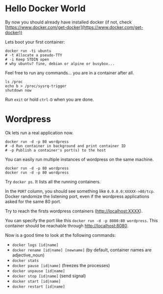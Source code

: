 # Hello Docker World

By now you should already have installed docker (if not, check [https://www.docker.com/get-docker](https://www.docker.com/get-docker))

Lets boot your first container:

```
docker run -ti ubuntu 
# -t Allocate a pseudo-TTY
# -i Keep STDIN open
# why ubuntu? fine, debian or alpine or busybox...
```

Feel free to run any commands... you are in a container after all.

```
ls /proc
echo b > /proc/sysrq-trigger
shutdown now
```

Run `exit` or hold `ctrl-D` when you are done.

# Wordpress

Ok lets run a real application now.

```
docker run -d -p 80 wordpress
# -d Run container in background and print container ID
# -p Publish a container's port(s) to the host
```

You can easily run multiple instances of wordpress on the same machine.

```
docker run -d -p 80 wordpress
docker run -d -p 80 wordpress
```

Try `docker ps`.
It lists all the running containers.

In the `PORT` column, you should see something like `0.0.0.0:XXXXX->80/tcp`.
Docker randomize the listening port, even if the wordpress applications asked for the same 80 port.

Try to reach the firsts wordpress containers ([http://localhost:XXXX](http://localhost:XXXX)).

You can specify the port like this `docker run -d -p 8080:80 wordpress`.
This container should be reachable through [http://localhost:8080](http://localhost:8080).

Now is a good time to look at the following commands:

* `docker logs [id|name]`
* `docker rename [id|name] [newname]` (by default, container names are adjective_noun)
* `docker stats`
* `docker pause [id|name]` (freezes the processes)
* `docker unpause [id|name]`
* `docker stop [id|name]` (send signal)
* `docker start [id|name]`
* `docker restart [id|name]`
